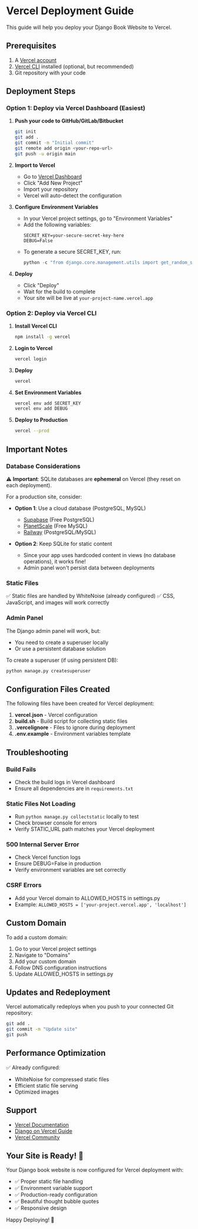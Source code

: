 # Vercel Deployment Guide

This guide will help you deploy your Django Book Website to Vercel.

## Prerequisites

1. A [Vercel account](https://vercel.com/signup)
2. [Vercel CLI](https://vercel.com/docs/cli) installed (optional, but recommended)
3. Git repository with your code

## Deployment Steps

### Option 1: Deploy via Vercel Dashboard (Easiest)

1. **Push your code to GitHub/GitLab/Bitbucket**
   ```bash
   git init
   git add .
   git commit -m "Initial commit"
   git remote add origin <your-repo-url>
   git push -u origin main
   ```

2. **Import to Vercel**
   - Go to [Vercel Dashboard](https://vercel.com/dashboard)
   - Click "Add New Project"
   - Import your repository
   - Vercel will auto-detect the configuration

3. **Configure Environment Variables**
   - In your Vercel project settings, go to "Environment Variables"
   - Add the following variables:
     ```
     SECRET_KEY=your-secure-secret-key-here
     DEBUG=False
     ```
   - To generate a secure SECRET_KEY, run:
     ```python
     python -c "from django.core.management.utils import get_random_secret_key; print(get_random_secret_key())"
     ```

4. **Deploy**
   - Click "Deploy"
   - Wait for the build to complete
   - Your site will be live at `your-project-name.vercel.app`

### Option 2: Deploy via Vercel CLI

1. **Install Vercel CLI**
   ```bash
   npm install -g vercel
   ```

2. **Login to Vercel**
   ```bash
   vercel login
   ```

3. **Deploy**
   ```bash
   vercel
   ```

4. **Set Environment Variables**
   ```bash
   vercel env add SECRET_KEY
   vercel env add DEBUG
   ```

5. **Deploy to Production**
   ```bash
   vercel --prod
   ```

## Important Notes

### Database Considerations

⚠️ **Important**: SQLite databases are **ephemeral** on Vercel (they reset on each deployment).

For a production site, consider:
- **Option 1**: Use a cloud database (PostgreSQL, MySQL)
  - [Supabase](https://supabase.com/) (Free PostgreSQL)
  - [PlanetScale](https://planetscale.com/) (Free MySQL)
  - [Railway](https://railway.app/) (PostgreSQL/MySQL)

- **Option 2**: Keep SQLite for static content
  - Since your app uses hardcoded content in views (no database operations), it works fine!
  - Admin panel won't persist data between deployments

### Static Files

✅ Static files are handled by WhiteNoise (already configured)
✅ CSS, JavaScript, and images will work correctly

### Admin Panel

The Django admin panel will work, but:
- You need to create a superuser locally
- Or use a persistent database solution

To create a superuser (if using persistent DB):
```bash
python manage.py createsuperuser
```

## Configuration Files Created

The following files have been created for Vercel deployment:

1. **vercel.json** - Vercel configuration
2. **build.sh** - Build script for collecting static files
3. **.vercelignore** - Files to ignore during deployment
4. **.env.example** - Environment variables template

## Troubleshooting

### Build Fails
- Check the build logs in Vercel dashboard
- Ensure all dependencies are in `requirements.txt`

### Static Files Not Loading
- Run `python manage.py collectstatic` locally to test
- Check browser console for errors
- Verify STATIC_URL path matches your Vercel deployment

### 500 Internal Server Error
- Check Vercel function logs
- Ensure DEBUG=False in production
- Verify environment variables are set correctly

### CSRF Errors
- Add your Vercel domain to ALLOWED_HOSTS in settings.py
- Example: `ALLOWED_HOSTS = ['your-project.vercel.app', 'localhost']`

## Custom Domain

To add a custom domain:
1. Go to your Vercel project settings
2. Navigate to "Domains"
3. Add your custom domain
4. Follow DNS configuration instructions
5. Update ALLOWED_HOSTS in settings.py

## Updates and Redeployment

Vercel automatically redeploys when you push to your connected Git repository:

```bash
git add .
git commit -m "Update site"
git push
```

## Performance Optimization

✅ Already configured:
- WhiteNoise for compressed static files
- Efficient static file serving
- Optimized images

## Support

- [Vercel Documentation](https://vercel.com/docs)
- [Django on Vercel Guide](https://vercel.com/guides/deploying-django-with-vercel)
- [Vercel Community](https://github.com/vercel/vercel/discussions)

## Your Site is Ready! 🚀

Your Django book website is now configured for Vercel deployment with:
- ✅ Proper static file handling
- ✅ Environment variable support
- ✅ Production-ready configuration
- ✅ Beautiful thought bubble quotes
- ✅ Responsive design

Happy Deploying! 🎉










